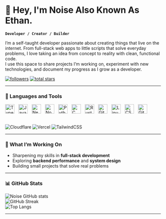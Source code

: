 # 👋 Hey, I'm Noise Also Known As Ethan.

**`Developer / Creator / Builder`**

I’m a self-taught developer passionate about creating things that live on the internet. From full-stack web apps to little scripts that solve everyday problems, I love taking an idea from concept to reality with clean, functional code.  
I use this space to share projects I’m working on, experiment with new technologies, and document my progress as I grow as a developer.

<p align="left">
   <a href="https://github.com/noisewastaken?tab=followers">
      <img alt="followers" title="Follow me on GitHub" src="https://custom-icon-badges.demolab.com/github/followers/noisewastaken?color=1DA1F2&labelColor=0A0A0A&style=for-the-badge&logo=person-add&label=Followers&logoColor=white"/></a>
   <a href="https://github.com/noisewastaken?tab=repositories&sort=stargazers">
      <img alt="total stars" title="Total stars on GitHub" src="https://custom-icon-badges.demolab.com/github/stars/noisewastaken?color=yellow&style=for-the-badge&labelColor=0A0A0A&logo=star&logoColor=white"/></a>
</p>

---

### 🧰 Languages and Tools

<img align="left" alt="TypeScript" width="30px" style="padding-right:10px;" src="https://cdn.jsdelivr.net/gh/devicons/devicon/icons/typescript/typescript-plain.svg"/>
<img align="left" alt="JavaScript" width="30px" style="padding-right:10px;" src="https://cdn.jsdelivr.net/gh/devicons/devicon/icons/javascript/javascript-plain.svg"/>
<img align="left" alt="Next.js" width="30px" style="padding-right:10px;" src="https://cdn.jsdelivr.net/gh/devicons/devicon/icons/nextjs/nextjs-original.svg"/>
<img align="left" alt="NodeJS" width="30px" style="padding-right:10px;" src="https://cdn.jsdelivr.net/gh/devicons/devicon/icons/nodejs/nodejs-original.svg"/>
<img align="left" alt="Python" width="30px" style="padding-right:10px;" src="https://cdn.jsdelivr.net/gh/devicons/devicon/icons/python/python-plain.svg"/>
<img align="left" alt="C (Learning)" width="30px" style="padding-right:10px;" src="https://cdn.jsdelivr.net/gh/devicons/devicon/icons/c/c-original.svg"/>
<img align="left" alt="Rust (Learning)" width="30px" style="padding-right:10px;" src="https://cdn.jsdelivr.net/gh/devicons/devicon/icons/rust/rust-plain.svg"/>
<img align="left" alt="Git" width="30px" style="padding-right:10px;" src="https://cdn.jsdelivr.net/gh/devicons/devicon/icons/git/git-original.svg"/>
<img align="left" alt="Linux" width="30px" style="padding-right:10px;" src="https://cdn.jsdelivr.net/gh/devicons/devicon/icons/linux/linux-original.svg"/>
<img align="left" alt="CSS" width="30px" style="padding-right:10px;" src="https://cdn.jsdelivr.net/gh/devicons/devicon/icons/css3/css3-plain.svg"/>
<img align="left" alt="GitHub" width="30px" style="padding-right:10px;" src="https://cdn.jsdelivr.net/gh/devicons/devicon/icons/github/github-original.svg"/>
<br/>

<br/><br/>
![Cloudflare](https://img.shields.io/badge/Cloudflare-F38020?style=for-the-badge&logo=Cloudflare&logoColor=white)
![Vercel](https://img.shields.io/badge/Vercel-000000?style=for-the-badge&logo=Vercel&logoColor=white)
![TailwindCSS](https://img.shields.io/badge/Tailwind_CSS-38B2AC?style=for-the-badge&logo=tailwind-css&logoColor=white)

---

### 🌱 What I’m Working On
- Sharpening my skills in **full-stack development**  
- Exploring **backend performance** and **system design**  
- Building small projects that solve real problems  

---

### 📊 GitHub Stats

![Noise GitHub stats](https://github-readme-stats.vercel.app/api?username=noisewastaken&show_icons=true&theme=tokyonight)  
![GitHub Streak](https://streak-stats.demolab.com?user=noisewastaken&theme=tokyonight&border_radius=6)  
![Top Langs](https://github-readme-stats.vercel.app/api/top-langs/?username=noisewastaken&layout=compact&theme=tokyonight)

---
